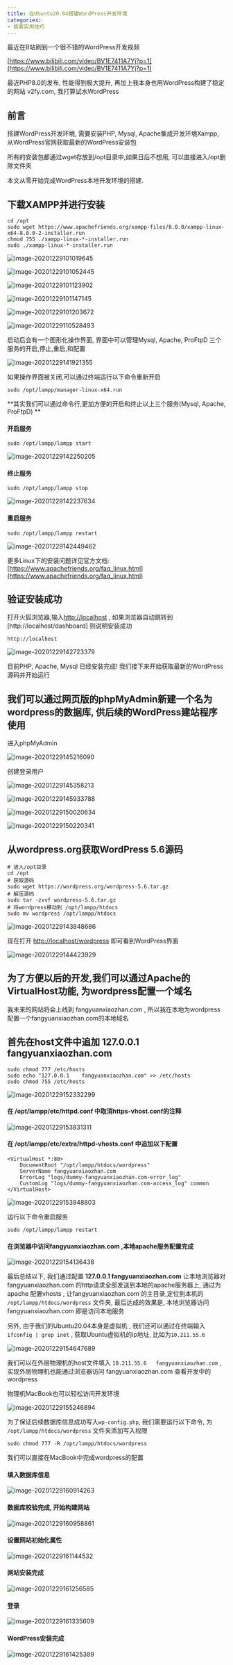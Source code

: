 ```yaml
---
title: 在Ubuntu20.04搭建WordPress开发环境
categories:
- 极客实用技巧
---
```


最近在B站刷到一个很不错的WordPress开发视频

[https://www.bilibili.com/video/BV1E7411A7Yj?p=1](https://www.bilibili.com/video/BV1E7411A7Yj?p=1)

最近PHP8.0的发布, 性能得到极大提升, 再加上我本身也用WordPress构建了稳定的网站 v2fy.com, 我打算试水WordPress



## 前言

搭建WordPress开发环境, 需要安装PHP, Mysql, Apache集成开发环境Xampp, 从WordPress官网获取最新的WordPress安装包

所有的安装包都通过wget存放到/opt目录中,如果日后不想用, 可以直接进入/opt删除文件夹

本文从零开始完成WordPress本地开发环境的搭建.

## 下载XAMPP并进行安装

```shell
cd /opt
sudo wget https://www.apachefriends.org/xampp-files/8.0.0/xampp-linux-x64-8.0.0-2-installer.run
chmod 755 ./xampp-linux-*-installer.run
sudo ./xampp-linux-*-installer.run
```

![image-20201229101019645](https://v2fy.com/asset/0i/jikemiji/jikemiji-md/2020-12-29-xmapp-1609203230000.assets/image-20201229101019645.png)



![image-20201229101052445](https://v2fy.com/asset/0i/jikemiji/jikemiji-md/2020-12-29-xmapp-1609203230000.assets/image-20201229101052445.png)



![image-20201229101123902](https://v2fy.com/asset/0i/jikemiji/jikemiji-md/2020-12-29-xmapp-1609203230000.assets/image-20201229101123902.png)



![image-20201229101147145](https://v2fy.com/asset/0i/jikemiji/jikemiji-md/2020-12-29-xmapp-1609203230000.assets/image-20201229101147145.png)

![image-20201229101203672](https://v2fy.com/asset/0i/jikemiji/jikemiji-md/2020-12-29-xmapp-1609203230000.assets/image-20201229101203672.png)



![image-20201229110528493](https://v2fy.com/asset/0i/jikemiji/jikemiji-md/2020-12-29-xmapp-1609203230000.assets/image-20201229110528493.png)



启动后会有一个图形化操作界面,  界面中可以管理Mysql, Apache, ProFtpD 三个服务的开启,停止,重启,和配置

![image-20201229141921355](https://v2fy.com/asset/0i/jikemiji/jikemiji-md/2020-12-29-xmapp-1609203230000.assets/image-20201229141921355.png)

如果操作界面被关闭,可以通过终端运行以下命令重新开启



```shell
sudo /opt/lampp/manager-linux-x64.run 
```



**其实我们可以通过命令行,更加方便的开启和终止以上三个服务(Mysql, Apache, ProFtpD) **

#### 开启服务

```shell
sudo /opt/lampp/lampp start
```



![image-20201229142250205](https://v2fy.com/asset/0i/jikemiji/jikemiji-md/2020-12-29-xmapp-1609203230000.assets/image-20201229142250205.png)



#### 终止服务

```shell
sudo /opt/lampp/lampp stop
```



![image-20201229142237634](https://v2fy.com/asset/0i/jikemiji/jikemiji-md/2020-12-29-xmapp-1609203230000.assets/image-20201229142237634.png)



#### 重启服务

```shell
sudo /opt/lampp/lampp restart
```



![image-20201229142449462](https://v2fy.com/asset/0i/jikemiji/jikemiji-md/2020-12-29-xmapp-1609203230000.assets/image-20201229142449462.png)



更多Linux下的安装问题详见官方文档: [https://www.apachefriends.org/faq_linux.html](https://www.apachefriends.org/faq_linux.html)



## 验证安装成功

打开火狐浏览器,输入[http://localhost](http://localhost) , 如果浏览器自动跳转到 [http://localhost/dashboard] 则说明安装成功

```shell
http://localhost
```

![image-20201229142723379](https://v2fy.com/asset/0i/jikemiji/jikemiji-md/2020-12-29-xmapp-1609203230000.assets/image-20201229142723379.png)



目前PHP, Apache, Mysql 已经安装完成! 我们接下来开始获取最新的WordPress源码并开始运行


## 我们可以通过网页版的phpMyAdmin新建一个名为wordpress的数据库, 供后续的WordPress建站程序使用

进入phpMyAdmin

![image-20201229145216090](https://v2fy.com/asset/0i/jikemiji/jikemiji-md/2020-12-29-xmapp-1609203230000.assets/image-20201229145216090.png)

创建登录用户



![image-20201229145358213](https://v2fy.com/asset/0i/jikemiji/jikemiji-md/2020-12-29-xmapp-1609203230000.assets/image-20201229145358213.png)

![image-20201229145933788](https://v2fy.com/asset/0i/jikemiji/jikemiji-md/2020-12-29-xmapp-1609203230000.assets/image-20201229145933788.png)

![image-20201229150020634](https://v2fy.com/asset/0i/jikemiji/jikemiji-md/2020-12-29-xmapp-1609203230000.assets/image-20201229150020634.png)

![image-20201229150220341](https://v2fy.com/asset/0i/jikemiji/jikemiji-md/2020-12-29-xmapp-1609203230000.assets/image-20201229150220341.png)


## 从wordpress.org获取WordPress 5.6源码

```shell
# 进入/opt目录
cd /opt
# 获取源码
sudo wget https://wordpress.org/wordpress-5.6.tar.gz
# 解压源码
sudo tar -zxvf wordpress-5.6.tar.gz
# 将wordpress移动到 /opt/lampp/htdocs
sudo mv wordpress /opt/lampp/htdocs
```

![image-20201229143848686](https://v2fy.com/asset/0i/jikemiji/jikemiji-md/2020-12-29-xmapp-1609203230000.assets/image-20201229143848686.png)

现在打开 [http://localhost/wordpress](http://localhost/wordpress) 即可看到WordPress界面

![image-20201229144423929](https://v2fy.com/asset/0i/jikemiji/jikemiji-md/2020-12-29-xmapp-1609203230000.assets/image-20201229144423929.png)



## 为了方便以后的开发,我们可以通过Apache的VirtualHost功能, 为wordpress配置一个域名



我未来的网站将会上线到 fangyuanxiaozhan.com , 所以我在本地为wordpress配置一个fangyuanxiaozhan.com的本地域名



## 首先在host文件中追加 **127.0.0.1    fangyuanxiaozhan.com**



```
sudo chmod 777 /etc/hosts
sudo echo "127.0.0.1    fangyuanxiaozhan.com" >> /etc/hosts
sudo chmod 755 /etc/hosts
```



![image-20201229152332299](https://v2fy.com/asset/0i/jikemiji/jikemiji-md/2020-12-29-xmapp-1609203230000.assets/image-20201229152332299.png)

#### 在 /opt/lampp/etc/httpd.conf 中取消https-vhost.conf的注释

![image-20201229153831311](https://v2fy.com/asset/0i/jikemiji/jikemiji-md/2020-12-29-xmapp-1609203230000.assets/image-20201229153831311.png)

#### 在 /opt/lampp/etc/extra/httpd-vhosts.conf 中追加以下配置

```shell
<VirtualHost *:80>
    DocumentRoot "/opt/lampp/htdocs/wordpress"
    ServerName fangyuanxiaozhan.com
    ErrorLog "logs/dummy-fangyuanxiaozhan.com-error_log"
    CustomLog "logs/dummy-fangyuanxiaozhan.com-access_log" common
</VirtualHost>
```



![image-20201229153948803](https://v2fy.com/asset/0i/jikemiji/jikemiji-md/2020-12-29-xmapp-1609203230000.assets/image-20201229153948803.png)



运行以下命令重启服务

```
sudo /opt/lampp/lampp restart
```



#### 在浏览器中访问fangyuanxiaozhan.com ,本地apache服务配置完成

![image-20201229154136438](https://v2fy.com/asset/0i/jikemiji/jikemiji-md/2020-12-29-xmapp-1609203230000.assets/image-20201229154136438.png)



最后总结以下, 我们通过配置 **127.0.0.1   fangyuanxiaozhan.com** 让本地浏览器对fangyuanxiaozhan.com 的http请求全部发送到本地的apache服务器上, 通过为apache 配置vhosts , 让fangyuanxiaozhan.com 的主目录,定位到本机的 `/opt/lampp/htdocs/wordpress` 文件夹, 最后达成的效果是, 本地浏览器访问 fangyuanxiaozhan.com 即是访问本地服务



另外, 由于我们的Ubuntu20.04本身是虚拟机 , 我们还可以通过在终端输入 `ifconfig | grep inet` , 获取Ubuntu虚拟机的ip地址, 比如为`10.211.55.6`  

![image-20201229154647689](https://v2fy.com/asset/0i/jikemiji/jikemiji-md/2020-12-29-xmapp-1609203230000.assets/image-20201229154647689.png)

我们可以在外层物理机的host文件填入  `10.211.55.6   fangyuanxiaozhan.com`  ,实现外层物理机也能通过浏览器访问 fangyuanxiaozhan.com  查看开发中的wordpress

物理机MacBook也可以轻松访问开发环境

![image-20201229155246894](https://v2fy.com/asset/0i/jikemiji/jikemiji-md/2020-12-29-xmapp-1609203230000.assets/image-20201229155246894.png)



为了保证后续数据库信息成功写入`wp-config.php`, 我们需要运行以下命令,  为 `/opt/lampp/htdocs/wordpress` 文件夹添加写入权限

```
sudo chmod 777 -R /opt/lampp/htdocs/wordpress
```







我们可以直接在MacBook中完成wordpress的配置



####  填入数据库信息

![image-20201229160914263](https://v2fy.com/asset/0i/jikemiji/jikemiji-md/2020-12-29-xmapp-1609203230000.assets/image-20201229160914263.png)



####  数据库校验完成, 开始构建网站

![image-20201229160958861](https://v2fy.com/asset/0i/jikemiji/jikemiji-md/2020-12-29-xmapp-1609203230000.assets/image-20201229160958861.png)



#### 设置网站初始化属性



![image-20201229161144532](https://v2fy.com/asset/0i/jikemiji/jikemiji-md/2020-12-29-xmapp-1609203230000.assets/image-20201229161144532.png)



#### 网站安装完成

![image-20201229161256585](https://v2fy.com/asset/0i/jikemiji/jikemiji-md/2020-12-29-xmapp-1609203230000.assets/image-20201229161256585.png)



#### 登录

![image-20201229161335609](https://v2fy.com/asset/0i/jikemiji/jikemiji-md/2020-12-29-xmapp-1609203230000.assets/image-20201229161335609.png)

#### WordPress安装完成

![image-20201229161425389](https://v2fy.com/asset/0i/jikemiji/jikemiji-md/2020-12-29-xmapp-1609203230000.assets/image-20201229161425389.png)

